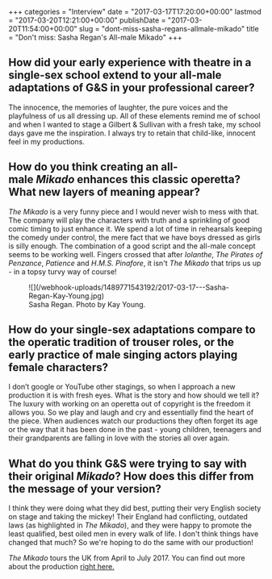 +++
categories = "Interview"
date = "2017-03-17T17:20:00+00:00"
lastmod = "2017-03-20T12:21:00+00:00"
publishDate = "2017-03-20T11:54:00+00:00"
slug = "dont-miss-sasha-regans-allmale-mikado"
title = "Don&#039;t miss: Sasha Regan&#039;s All-male Mikado"
+++

## How did your early experience with theatre in a single-sex school extend to your all-male adaptations of G&S in your professional career? 

The innocence, the memories of laughter, the pure voices and the playfulness of us all dressing up.  All of these elements remind me of school and when I wanted to stage a Gilbert & Sullivan with a fresh take, my school days gave me the inspiration. I always try to retain that child-like, innocent feel in my productions.

## How do you think creating an all-male *Mikado* enhances this classic operetta? What new layers of meaning appear? 

*The Mikado* is a very funny piece and I would never wish to mess with that. The company will play the characters with truth and a sprinkling of good comic timing to just enhance it. We spend a lot of time in rehearsals keeping the comedy under control, the mere fact that we have boys dressed as girls is silly enough. The combination of a good script and the all-male concept seems to be working well. Fingers crossed that after *Iolanthe*, *The Pirates of Penzance*, *Patience* and *H.M.S. Pinafore*, it isn't *The Mikado* that trips us up - in a topsy turvy way of course!

<figure data-type="image">
![](/webhook-uploads/1489771543192/2017-03-17---Sasha-Regan-Kay-Young.jpg)
<figcaption>Sasha Regan. Photo by Kay Young.</figcaption>
</figure>

## How do your single-sex adaptations compare to the operatic tradition of trouser roles, or the early practice of male singing actors playing female characters? 

I don’t google or YouTube other stagings, so when I approach a new production it is with fresh eyes. What is the story and how should we tell it? The luxury with working on an operetta out of copyright is the freedom it allows you. So we play and laugh and cry and essentially find the heart of the piece. When audiences watch our productions they often forget its age or the way that it has been done in the past - young children, teenagers and their grandparents are falling in love with the stories all over again. 

## What do you think G&S were trying to say with their original *Mikado*? How does this differ from the message of your version? 

I think they were doing what they did best, putting their very English society on stage and taking the mickey! Their England had conflicting, outdated laws (as highlighted in *The Mikado*), and they were happy to promote the least qualified, best oiled men in every walk of life. I don't think things have changed that much? So we're hoping to do the same with our production!

*The Mikado* tours the UK from April to July 2017. You can find out more about the production [right here.](http://www.allmalemikado.com/)
